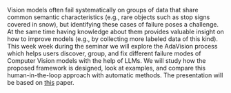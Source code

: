 Vision models often fail systematically on groups of data that share common semantic characteristics (e.g., rare objects such as stop signs covered in snow), but identifying these cases of failure poses a challenge. At the same time having knowledge about them provides valuable insight on how to improve models (e.g., by collecting more labeled data of this kind). This week week during the seminar we will explore the AdaVision process which helps users discover, group, and fix different failure modes of Computer Vision models with the help of LLMs. We will study how the proposed framework is designed, look at examples, and compare this human-in-the-loop approach with automatic methods. The presentation will be based on [this](https://arxiv.org/abs/2212.02774) paper.
